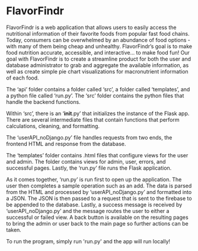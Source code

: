 # FlavorFindr

FlavorFindr is a web application that allows users to easily access the nutritional information of their favorite foods from popular fast food chains. Today, consumers can be overwhelmed by an abundance of food options - with many of them being cheap and unhealthy. FlavorFindr’s goal is to make food nutrition accurate, accessible, and interactive... to make food fun! Our goal with FlavorFindr is to create a streamline product for both the user and database administrator to grab and aggregate the available information, as well as create simple pie chart visualizations for macronutrient information of each food.

The ‘api’ folder contains a folder called ‘src’, a folder called ‘templates’, and a python file called ‘run.py’. The ‘src’ folder contains the python files that handle the backend functions. 

Within ‘src’, there is an ‘__init__.py’ that initializes the instance of the Flask app. There are several intermediate files that contain functions that perform calculations, cleaning, and formatting. 

The ‘userAPI_noDjango.py’ file handles requests from two ends, the frontend HTML and response from the database. 

The ‘templates’ folder contains .html files that configure views for the user and admin. The folder contains views for admin, user, errors, and successful pages. Lastly, the ‘run.py’ file runs the Flask application. 

As it comes together, ‘run.py’ is run first to open up the application. The user then completes a sample operation such as an add. The data is parsed from the HTML and processed by ‘userAPI_noDjango.py’ and formatted into a JSON. The JSON is then passed to a request that is sent to the firebase to be appended to the database. Lastly, a success message is received by ‘userAPI_noDjango.py’ and the message routes the user to either a successful or failed view. A back button is available on the resulting pages to bring the admin or user back to the main page so further actions can be taken. 

To run the program, simply run 'run.py' and the app will run locally!
